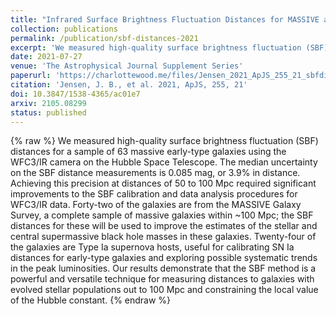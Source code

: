 ```yaml
---
title: "Infrared Surface Brightness Fluctuation Distances for MASSIVE and Ia Supernova Host Galaxies"
collection: publications
permalink: /publication/sbf-distances-2021
excerpt: 'We measured high-quality surface brightness fluctuation (SBF) distances for a sample of 63 massive early-type galaxies using the WFC3/IR camera on the Hubble Space Telescope. The median uncertainty on the SBF distance measurements is 0.085 mag, or 3.9% in distance. Our results demonstrate that the SBF method is a powerful and versatile technique for measuring distances to galaxies with evolved stellar populations out to 100 Mpc and constraining the local value of the Hubble constant.'
date: 2021-07-27
venue: 'The Astrophysical Journal Supplement Series'
paperurl: 'https://charlottewood.me/files/Jensen_2021_ApJS_255_21_sbfdistances'
citation: 'Jensen, J. B., et al. 2021, ApJS, 255, 21'
doi: 10.3847/1538-4365/ac01e7
arxiv: 2105.08299
status: published
---
```

{% raw %}
We measured high-quality surface brightness fluctuation (SBF) distances for a sample of 63 massive early-type galaxies using the WFC3/IR camera on the Hubble Space Telescope. The median uncertainty on the SBF distance measurements is 0.085 mag, or 3.9% in distance. Achieving this precision at distances of 50 to 100 Mpc required significant improvements to the SBF calibration and data analysis procedures for WFC3/IR data. Forty-two of the galaxies are from the MASSIVE Galaxy Survey, a complete sample of massive galaxies within ~100 Mpc; the SBF distances for these will be used to improve the estimates of the stellar and central supermassive black hole masses in these galaxies. Twenty-four of the galaxies are Type Ia supernova hosts, useful for calibrating SN Ia distances for early-type galaxies and exploring possible systematic trends in the peak luminosities. Our results demonstrate that the SBF method is a powerful and versatile technique for measuring distances to galaxies with evolved stellar populations out to 100 Mpc and constraining the local value of the Hubble constant.
{% endraw %}